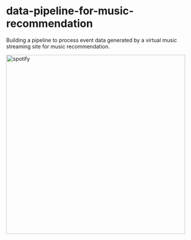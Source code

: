 # data-pipeline-for-music-recommendation

Building a pipeline to process event data generated by a virtual music streaming site for music recommendation.

<img width="481" alt="spotify" src="https://www.salesforce.com/content/dam/web/en_us/www/images/customer-stories/spotify/spotify-transparent.png">

